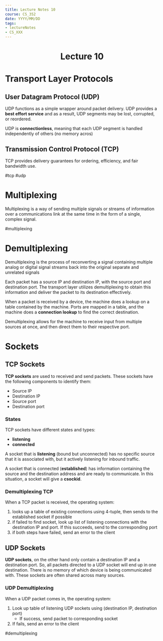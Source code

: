 ```yaml
---
title: Lecture Notes 10
course: CS_352
date: YYYY/MM/DD
tags: 
- lectureNotes
- CS_XXX
---
```


<center><h1>Lecture 10</h1></center>

# Transport Layer Protocols
## User Datagram Protocol (UDP)
UDP functions as a simple wrapper around packet delivery. UDP provides a **best effort service** and as a result, UDP segments may be lost, corrupted, or reordered.

UDP is **connectionless**, meaning that each UDP segment is handled independently of others (no memory acros)

## Transmission Control Protocol (TCP)
TCP provides delivery guarantees for ordering, efficiency, and fair bandwidth use.

#tcp #udp
# Multiplexing
Multiplexing is a way of sending multiple signals or streams of information over a communications link at the same time in the form of a single, complex signal.

#multiplexing
# Demultiplexing
Demultiplexing is the process of reconverting a signal containing multiple analog or digital signal streams back into the original separate and unrelated signals

Each packet has a source IP and destination IP, with the source port and destination port. The transport layer utilizes demultiplexing to obtain this information and deliver the packet to its destination effectively. 

When a packet is received by a device, the machine does a lookup on a table contained by the machine. Ports are mapped in a table, and the machine does a **connection lookup** to find the correct destination.

Demultiplexing allows for the machine to receive input from multiple sources at once, and then direct them to their respective port.

# Sockets
## TCP Sockets
**TCP sockets** are used to received and send packets. These sockets have the following components to identify them:
- Source IP
- Destination IP
- Source port
- Destination port

### States
TCP sockets have different states and types:
- **listening**
- **connected**

A socket that is **listening** (bound but unconnected) has no specific source that it is associated with, but it actively listening for inbound traffic.

A socket that is connected (**established**) has information containing the source and the destination address and are ready to communicate. In this situation, a socket will give a **csockid**.

### Demultiplexing TCP
When a TCP packet is received, the operating system:
1. looks up a table of existing connections using 4-tuple, then sends to the established socket if possible
2. if failed to find socket, look up list of listening connections with the destination IP and port. If this succeeds, send to the corresponding port
3. if both steps have failed, send an error to the client

## UDP Sockets
**UDP sockets**, on the other hand only contain a destination IP and a destination port. So, all packets directed to a UDP socket will end up in one destination. There is no memory of which device is being communicated with. These sockets are often shared across many sources.

### UDP Demultiplexing
When a UDP packet comes in, the operating system:
1. Look up table of listening UDP sockets using (destination IP, destination port)
	- If success, send packet to corresponding socket
2. If fails, send an error to the client



#demultiplexing